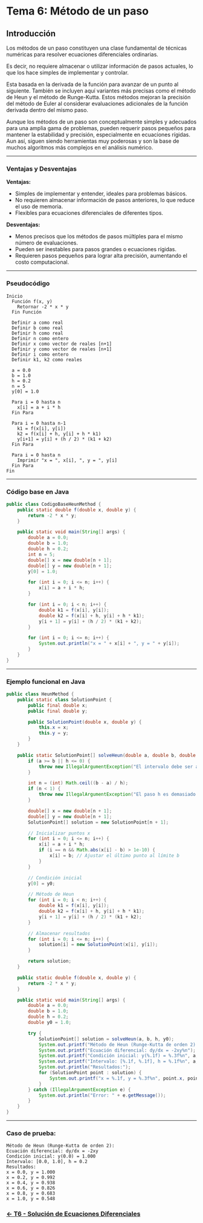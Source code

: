 # Tema 6: Método de un paso

## Introducción 

Los métodos de un paso constituyen una clase fundamental de técnicas numéricas para resolver ecuaciones diferenciales ordinarias. 

Es decir, no requiere almacenar o utilizar información de pasos actuales, lo que los hace simples de implementar y controlar.

Esta basada en la derivada de la función para avanzar de un punto al siguiente. También se incluyen aquí variantes más precisas como el método de Heun y el método de Runge-Kutta. Estos métodos mejoran la precisión del método de Euler al considerar evaluaciones adicionales de la función derivada dentro del mismo paso.

Aunque los métodos de un paso son conceptualmente simples y adecuados para una amplia gama de problemas, pueden requerir pasos pequeños para mantener la estabilidad y precisión, especialmente en ecuaciones rígidas. Aun así, siguen siendo herramientas muy poderosas y son la base de muchos algoritmos más complejos en el análisis numérico.

---

### Ventajas y Desventajas

**Ventajas:**
- Simples de implementar y entender, ideales para problemas básicos.
- No requieren almacenar información de pasos anteriores, lo que reduce el uso de memoria.
- Flexibles para ecuaciones diferenciales de diferentes tipos.

**Desventajas:**
- Menos precisos que los métodos de pasos múltiples para el mismo número de evaluaciones.
- Pueden ser inestables para pasos grandes o ecuaciones rígidas.
- Requieren pasos pequeños para lograr alta precisión, aumentando el costo computacional.

---

### Pseudocódigo

```text
Inicio
  Función f(x, y)
    Retornar -2 * x * y
  Fin Función

  Definir a como real
  Definir b como real
  Definir h como real
  Definir n como entero
  Definir x como vector de reales [n+1]
  Definir y como vector de reales [n+1]
  Definir i como entero
  Definir k1, k2 como reales

  a = 0.0
  b = 1.0
  h = 0.2
  n = 5
  y[0] = 1.0

  Para i = 0 hasta n
    x[i] = a + i * h
  Fin Para

  Para i = 0 hasta n-1
    k1 = f(x[i], y[i])
    k2 = f(x[i] + h, y[i] + h * k1)
    y[i+1] = y[i] + (h / 2) * (k1 + k2)
  Fin Para

  Para i = 0 hasta n
    Imprimir "x = ", x[i], ", y = ", y[i]
  Fin Para
Fin
```

---

### Código base en Java

```java
public class CodigoBaseHeunMethod {
    public static double f(double x, double y) {
        return -2 * x * y;
    }

    public static void main(String[] args) {
        double a = 0.0;
        double b = 1.0;
        double h = 0.2;
        int n = 5;
        double[] x = new double[n + 1];
        double[] y = new double[n + 1];
        y[0] = 1.0;

        for (int i = 0; i <= n; i++) {
            x[i] = a + i * h;
        }

        for (int i = 0; i < n; i++) {
            double k1 = f(x[i], y[i]);
            double k2 = f(x[i] + h, y[i] + h * k1);
            y[i + 1] = y[i] + (h / 2) * (k1 + k2);
        }

        for (int i = 0; i <= n; i++) {
            System.out.println("x = " + x[i] + ", y = " + y[i]);
        }
    }
}
```

---

### Ejemplo funcional en Java

```java
public class HeunMethod {
    public static class SolutionPoint {
        public final double x;
        public final double y;

        public SolutionPoint(double x, double y) {
            this.x = x;
            this.y = y;
        }
    }

    public static SolutionPoint[] solveHeun(double a, double b, double h, double y0) {
        if (a >= b || h <= 0) {
            throw new IllegalArgumentException("El intervalo debe ser a < b y h debe ser positivo");
        }

        int n = (int) Math.ceil((b - a) / h);
        if (n < 1) {
            throw new IllegalArgumentException("El paso h es demasiado grande para el intervalo");
        }

        double[] x = new double[n + 1];
        double[] y = new double[n + 1];
        SolutionPoint[] solution = new SolutionPoint[n + 1];

        // Inicializar puntos x
        for (int i = 0; i <= n; i++) {
            x[i] = a + i * h;
            if (i == n && Math.abs(x[i] - b) > 1e-10) {
                x[i] = b; // Ajustar el último punto al límite b
            }
        }

        // Condición inicial
        y[0] = y0;

        // Método de Heun
        for (int i = 0; i < n; i++) {
            double k1 = f(x[i], y[i]);
            double k2 = f(x[i] + h, y[i] + h * k1);
            y[i + 1] = y[i] + (h / 2) * (k1 + k2);
        }

        // Almacenar resultados
        for (int i = 0; i <= n; i++) {
            solution[i] = new SolutionPoint(x[i], y[i]);
        }

        return solution;
    }

    public static double f(double x, double y) {
        return -2 * x * y;
    }

    public static void main(String[] args) {
        double a = 0.0;
        double b = 1.0;
        double h = 0.2;
        double y0 = 1.0;

        try {
            SolutionPoint[] solution = solveHeun(a, b, h, y0);
            System.out.printf("Método de Heun (Runge-Kutta de orden 2):%n");
            System.out.printf("Ecuación diferencial: dy/dx = -2xy%n");
            System.out.printf("Condición inicial: y(%.1f) = %.3f%n", a, y0);
            System.out.printf("Intervalo: [%.1f, %.1f], h = %.1f%n", a, b, h);
            System.out.println("Resultados:");
            for (SolutionPoint point : solution) {
                System.out.printf("x = %.1f, y = %.3f%n", point.x, point.y);
            }
        } catch (IllegalArgumentException e) {
            System.out.println("Error: " + e.getMessage());
        }
    }
}
```

---

### Caso de prueba:

```text
Método de Heun (Runge-Kutta de orden 2):
Ecuación diferencial: dy/dx = -2xy
Condición inicial: y(0.0) = 1.000
Intervalo: [0.0, 1.0], h = 0.2
Resultados:
x = 0.0, y = 1.000
x = 0.2, y = 0.992
x = 0.4, y = 0.938
x = 0.6, y = 0.826
x = 0.8, y = 0.683
x = 1.0, y = 0.548
```
### [<- T6 - Solución de Ecuaciones Diferenciales ](https://github.com/SebastianRSS04/Metodos-Numericos-Git/blob/c9829f46be4ec2aa47381fa4eb9504aa16c8d72e/T6/Introducci%C3%B3n%20a%20la%20Soluci%C3%B3n%20de%20Ecuaciones%20Diferenciales.md)
